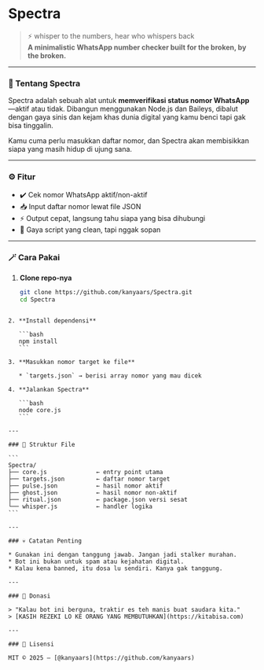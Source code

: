 # Spectra

> ⚡ whisper to the numbers, hear who whispers back  
> **A minimalistic WhatsApp number checker built for the broken, by the broken.**

---

### 🧠 Tentang Spectra

Spectra adalah sebuah alat untuk **memverifikasi status nomor WhatsApp**—aktif atau tidak. Dibangun menggunakan Node.js dan Baileys, dibalut dengan gaya sinis dan kejam khas dunia digital yang kamu benci tapi gak bisa tinggalin.

Kamu cuma perlu masukkan daftar nomor, dan Spectra akan membisikkan siapa yang masih hidup di ujung sana.

---

### ⚙️ Fitur
- ✔️ Cek nomor WhatsApp aktif/non-aktif
- 📥 Input daftar nomor lewat file JSON
- ⚡ Output cepat, langsung tahu siapa yang bisa dihubungi
- 🔮 Gaya script yang clean, tapi nggak sopan

---

### 🪄 Cara Pakai

1. **Clone repo-nya**
   ```bash
   git clone https://github.com/kanyaars/Spectra.git
   cd Spectra
````

2. **Install dependensi**

   ```bash
   npm install
   ```

3. **Masukkan nomor target ke file**

   * `targets.json` → berisi array nomor yang mau dicek

4. **Jalankan Spectra**

   ```bash
   node core.js
   ```

---

### 📂 Struktur File

```
Spectra/
├── core.js              ← entry point utama
├── targets.json         ← daftar nomor target
├── pulse.json           ← hasil nomor aktif
├── ghost.json           ← hasil nomor non-aktif
├── ritual.json          ← package.json versi sesat
└── whisper.js           ← handler logika
```

---

### 💀 Catatan Penting

* Gunakan ini dengan tanggung jawab. Jangan jadi stalker murahan.
* Bot ini bukan untuk spam atau kejahatan digital.
* Kalau kena banned, itu dosa lu sendiri. Kanya gak tanggung.

---

### 🧧 Donasi

> "Kalau bot ini berguna, traktir es teh manis buat saudara kita."
> [KASIH REZEKI LO KE ORANG YANG MEMBUTUHKAN](https://kitabisa.com)

---

### 📜 Lisensi

MIT © 2025 — [@kanyaars](https://github.com/kanyaars)
